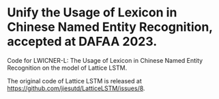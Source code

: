Unify the Usage of Lexicon in Chinese Named Entity Recognition, accepted at DAFAA 2023.
====

Code for LWICNER-L: The Usage of Lexicon in Chinese Named Entity Recognition on the model of Lattice LSTM.

The original code of Lattice LSTM is released at https://github.com/jiesutd/LatticeLSTM/issues/8.

